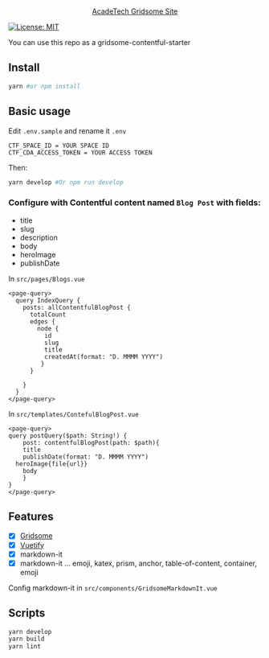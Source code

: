 <p align="center">
  <br>
  <a href="https://acadetech.netlify.com">
    AcadeTech Gridsome Site
  </a>
</p>

[![License: MIT](https://img.shields.io/badge/License-MIT-yellow.svg)](https://opensource.org/licenses/MIT) 



You can use this repo as a gridsome-contentful-starter

## Install

```bash
yarn #or npm install
```

## Basic usage

Edit `.env.sample` and rename it `.env`
```
CTF_SPACE_ID = YOUR SPACE ID
CTF_CDA_ACCESS_TOKEN = YOUR ACCESS TOKEN
```

Then:
```bash
yarn develop #Or npm run develop
```

### Configure with Contentful content named `Blog Post` with fields:

+ title
+ slug
+ description
+ body
+ heroImage
+ publishDate

In `src/pages/Blogs.vue`

```
<page-query>
  query IndexQuery {
    posts: allContentfulBlogPost {
      totalCount
      edges {
        node {
          id
          slug
          title
          createdAt(format: "D. MMMM YYYY")
         }
      }

    }
  }
</page-query>
```

In `src/templates/ContefulBlogPost.vue`

```
<page-query>
query postQuery($path: String!) {
    post: contentfulBlogPost(path: $path){
    title
    publishDate(format: "D. MMMM YYYY")
  heroImage{file{url}}
    body
    }
}
</page-query>
```

## Features

- [x] [Gridsome](https://gridsome.org/)
- [x] [Vuetify](https://vuetifyjs.com/en/)
- [x] markdown-it
- [x] markdown-it ... emoji, katex, prism, anchor, table-of-content, container, emoji

Config markdown-it in `src/components/GridsomeMarkdownIt.vue`



## Scripts

```bash
yarn develop
yarn build
yarn lint
```



